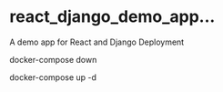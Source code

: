 # react_django_demo_app...
A demo app for React and Django Deployment

docker-compose down

docker-compose up -d
